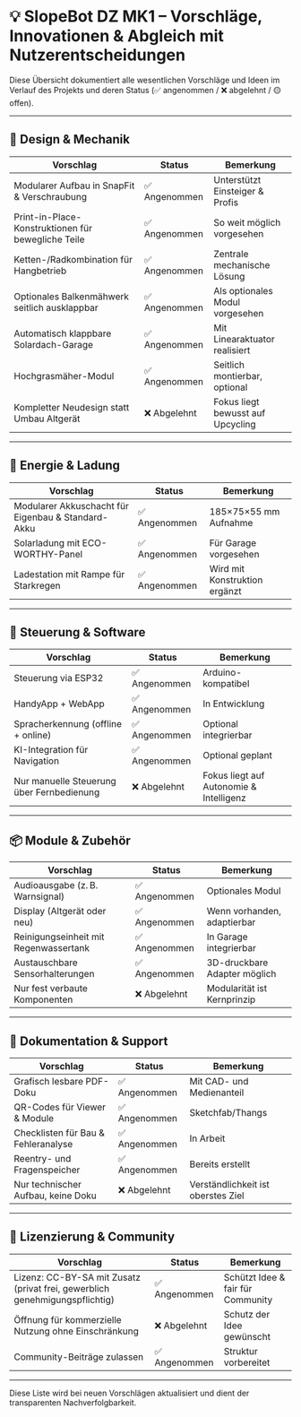 
# 💡 SlopeBot DZ MK1 – Vorschläge, Innovationen & Abgleich mit Nutzerentscheidungen

Diese Übersicht dokumentiert alle wesentlichen Vorschläge und Ideen im Verlauf des Projekts und deren Status (✅ angenommen / ❌ abgelehnt / 🟡 offen).

---

## 🧩 Design & Mechanik

| Vorschlag | Status | Bemerkung |
|----------|--------|-----------|
| Modularer Aufbau in SnapFit & Verschraubung | ✅ Angenommen | Unterstützt Einsteiger & Profis |
| Print-in-Place-Konstruktionen für bewegliche Teile | ✅ Angenommen | So weit möglich vorgesehen |
| Ketten-/Radkombination für Hangbetrieb | ✅ Angenommen | Zentrale mechanische Lösung |
| Optionales Balkenmähwerk seitlich ausklappbar | ✅ Angenommen | Als optionales Modul vorgesehen |
| Automatisch klappbare Solardach-Garage | ✅ Angenommen | Mit Linearaktuator realisiert |
| Hochgrasmäher-Modul | ✅ Angenommen | Seitlich montierbar, optional |
| Kompletter Neudesign statt Umbau Altgerät | ❌ Abgelehnt | Fokus liegt bewusst auf Upcycling |

---

## 🔋 Energie & Ladung

| Vorschlag | Status | Bemerkung |
|----------|--------|-----------|
| Modularer Akkuschacht für Eigenbau & Standard-Akku | ✅ Angenommen | 185×75×55 mm Aufnahme |
| Solarladung mit ECO-WORTHY-Panel | ✅ Angenommen | Für Garage vorgesehen |
| Ladestation mit Rampe für Starkregen | ✅ Angenommen | Wird mit Konstruktion ergänzt |

---

## 📱 Steuerung & Software

| Vorschlag | Status | Bemerkung |
|----------|--------|-----------|
| Steuerung via ESP32 | ✅ Angenommen | Arduino-kompatibel |
| HandyApp + WebApp | ✅ Angenommen | In Entwicklung |
| Spracherkennung (offline + online) | ✅ Angenommen | Optional integrierbar |
| KI-Integration für Navigation | ✅ Angenommen | Optional geplant |
| Nur manuelle Steuerung über Fernbedienung | ❌ Abgelehnt | Fokus liegt auf Autonomie & Intelligenz |

---

## 📦 Module & Zubehör

| Vorschlag | Status | Bemerkung |
|----------|--------|-----------|
| Audioausgabe (z. B. Warnsignal) | ✅ Angenommen | Optionales Modul |
| Display (Altgerät oder neu) | ✅ Angenommen | Wenn vorhanden, adaptierbar |
| Reinigungseinheit mit Regenwassertank | ✅ Angenommen | In Garage integrierbar |
| Austauschbare Sensorhalterungen | ✅ Angenommen | 3D-druckbare Adapter möglich |
| Nur fest verbaute Komponenten | ❌ Abgelehnt | Modularität ist Kernprinzip |

---

## 📄 Dokumentation & Support

| Vorschlag | Status | Bemerkung |
|----------|--------|-----------|
| Grafisch lesbare PDF-Doku | ✅ Angenommen | Mit CAD- und Medienanteil |
| QR-Codes für Viewer & Module | ✅ Angenommen | Sketchfab/Thangs |
| Checklisten für Bau & Fehleranalyse | ✅ Angenommen | In Arbeit |
| Reentry- und Fragenspeicher | ✅ Angenommen | Bereits erstellt |
| Nur technischer Aufbau, keine Doku | ❌ Abgelehnt | Verständlichkeit ist oberstes Ziel |

---

## 🔐 Lizenzierung & Community

| Vorschlag | Status | Bemerkung |
|----------|--------|-----------|
| Lizenz: CC-BY-SA mit Zusatz (privat frei, gewerblich genehmigungspflichtig) | ✅ Angenommen | Schützt Idee & fair für Community |
| Öffnung für kommerzielle Nutzung ohne Einschränkung | ❌ Abgelehnt | Schutz der Idee gewünscht |
| Community-Beiträge zulassen | ✅ Angenommen | Struktur vorbereitet |

---

Diese Liste wird bei neuen Vorschlägen aktualisiert und dient der transparenten Nachverfolgbarkeit.
